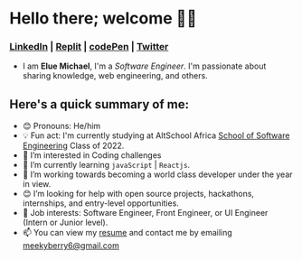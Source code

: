 # Hello there; **welcome** 👋🏾
### [LinkedIn](https://www.linkedin.com/in/mikkylanky/) | [Replit](https://replit.com/@meekyberry) | [codePen](https://codepen.io/mikky_lanky) | [Twitter](https://twitter.com/Mikky_lanky)

* I am **Elue Michael**, I'm a *Software Engineer*. I'm passionate about sharing knowledge, web engineering, and others.

## Here's a quick summary of me:

 * 😊 Pronouns: He/him
 * 💡 Fun act: I'm currently studying at AltSchool Africa [School of Software Engineering](https://www.altschoolafrica.com/schools/engineering) Class of 2022.
 * 👀 I’m interested in Coding challenges
 * 🌱 I’m currently learning ```javaScript``` | ```Reactjs```.
 * 💞️ I’m working towards becoming a world class developer under the year in view.
 * 😊 I’m looking for help with open source projects, hackathons, internships, and entry-level opportunities.
 * 💼 Job interests: Software Engineer, Front Engineer, or UI Engineer (Intern or Junior level).
 * 📫 You can view my [resume](https://github.com/MeekyBerry) and contact me by emailing meekyberry6@gmail.com

<!---
MeekyBerry/MeekyBerry is a ✨ special ✨ repository because its `README.md` (this file) appears on your GitHub profile.
You can click the Preview link to take a look at your changes.
--->
